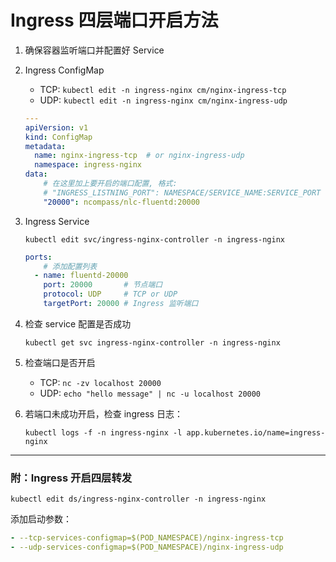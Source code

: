 # Ingress 四层端口开启方法

1. 确保容器监听端口并配置好 Service
2. Ingress ConfigMap
    - TCP: `kubectl edit -n ingress-nginx cm/nginx-ingress-tcp`
    - UDP: `kubectl edit -n ingress-nginx cm/nginx-ingress-udp`
    
    ```yaml
    ---
    apiVersion: v1
    kind: ConfigMap
    metadata:
      name: nginx-ingress-tcp  # or nginx-ingress-udp
      namespace: ingress-nginx
    data:
    	# 在这里加上要开启的端口配置, 格式:
    	# "INGRESS_LISTNING_PORT": NAMESPACE/SERVICE_NAME:SERVICE_PORT
    	"20000": ncompass/nlc-fluentd:20000
    ```
    
3. Ingress Service
    
    `kubectl edit svc/ingress-nginx-controller -n ingress-nginx`
    
    ```yaml
    ports:
    	# 添加配置列表
      - name: fluentd-20000
        port: 20000       # 节点端口
        protocol: UDP     # TCP or UDP
        targetPort: 20000 # Ingress 监听端口
    ```
    
4. 检查 service 配置是否成功
    
    `kubectl get svc ingress-nginx-controller -n ingress-nginx`
    
5. 检查端口是否开启
    - TCP: `nc -zv localhost 20000`
    - UDP: `echo "hello message" | nc -u localhost 20000`
6. 若端口未成功开启，检查 ingress 日志：
    
    `kubectl logs -f -n ingress-nginx -l app.kubernetes.io/name=ingress-nginx`
    

---

### 附：Ingress 开启四层转发

`kubectl edit ds/ingress-nginx-controller -n ingress-nginx`

添加启动参数：

```yaml
- --tcp-services-configmap=$(POD_NAMESPACE)/nginx-ingress-tcp
- --udp-services-configmap=$(POD_NAMESPACE)/nginx-ingress-udp
```
